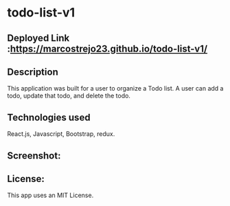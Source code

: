 # todo-list-v1


## Deployed Link :https://marcostrejo23.github.io/todo-list-v1/

## Description 

This application was built for a user to organize a Todo list. A user can add a todo, update that todo, and delete the todo. 

## Technologies used

React.js, Javascript, Bootstrap, redux. 

## Screenshot:


## License: 

This app uses an MIT License. 